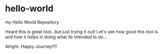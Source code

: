 # hello-world
my Hello World Repository

Heard this is great tool...but just trying it out!
Let's see how good this tool is and how it helps in doing what its intended to do...

Alright. Happy Journey!!!!
